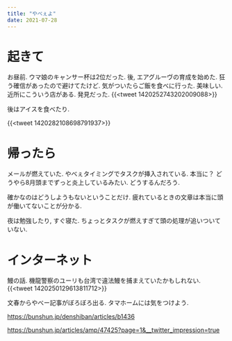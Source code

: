 ```yaml
---
title: "やべぇよ"
date: 2021-07-28
---
```


# 起きて
お昼前. ウマ娘のキャンサー杯は2位だった. 後, エアグルーヴの育成を始めた. 狂う確信があったので避けてたけど. 気がついたらご飯を食べに行った. 美味しい.  近所にこういう店がある. 発見だった. 
{{<tweet 1420252743202009088>}}

後はアイスを食べたり.

{{<tweet 1420282108698791937>}}

# 帰ったら
メールが燃えていた. やべぇタイミングでタスクが挿入されている. 本当に？ どうやら8月頭までずっと炎上しているみたい. どうするんだろう. 

確かなのはどうしようもないということだけ. 
疲れているときの文章は本当に頭が働いてないことが分かる.

夜は勉強したり, すぐ寝た. ちょっとタスクが燃えすぎて頭の処理が追いついていない.

# インターネット
鰻の話. 機龍警察のユーリも台湾で違法鰻を捕まえていたかもしれない.
{{<tweet 1420250129613811712>}}

文春からやべー記事がぼろぼろ出る. タマホームには気をつけよう.

https://bunshun.jp/denshiban/articles/b1436

https://bunshun.jp/articles/amp/47425?page=1&__twitter_impression=true